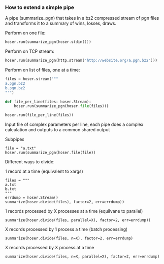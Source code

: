 ### How to extend a simple pipe
A pipe (summarize_pgn) that takes in a bz2 compressed stream of pgn files and transforms it to a summary of wins, losses, draws.

Perform on one file:

```python
hoser.run(summarize_pgn(hoser.stdin()))
```

Perform on TCP stream:

```python
hoser.run(summarize_pgn(http.stream("http://website.org/a.pgn.bz2")))
```

Perform on list of files, one at a time:
```python
files = hoser.stream("""
a.pgn.bz2
b.pgn.bz2
""")

def file_per_line(files: hoser.Stream):
    hoser.run(summarize_pgn(hoser.file(files)))

hoser.run(file_per_line(files))
```

Input file of complex parameters per line, each pipe does a complex calculation and outputs to a common shared output

Subpipes
```
file = "a.txt"
hoser.run(summarize_pgn(hoser.file(file))
```


Different ways to divide:

1 record at a time (equivalent to xargs)
```
files = """
a.txt
b.txt
"""
errdump = hoser.Stream()
summarize(hoser.divide(files), factor=2, err=errdump))
```

1 records processed by X processes at a time (equilvane to parallel)
```
summarize(hoser.divide(files, parallel=X), factor=2, err=errdump))
```

X records processed by 1 process a time (batch processing)
```
summarize(hoser.divide(files, n=X), factor=2, err=errdump)
```

X records processed by X process at a time
```
summarize(hoser.divide(files, n=X, parallel=X), factor=2, err=errdump)
```


